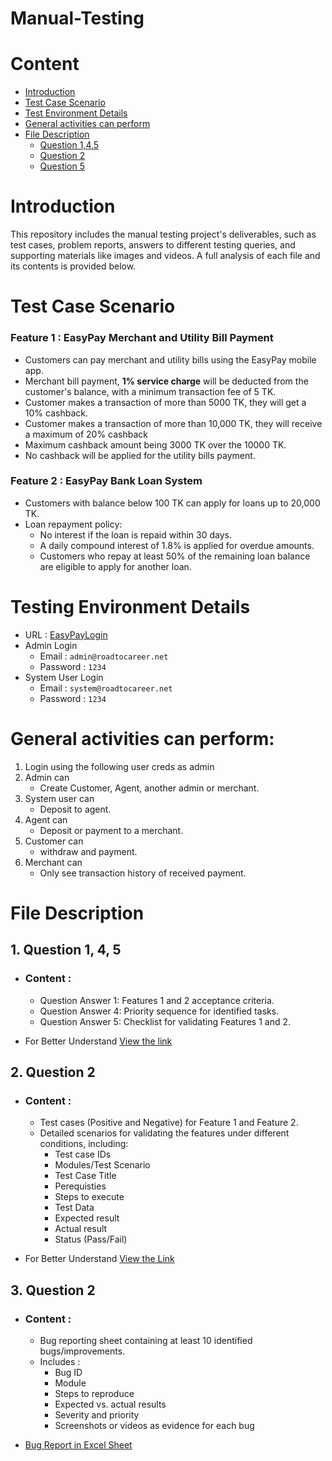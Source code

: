 # Manual-Testing

# Content
- [Introduction](https://github.com/samiaJahan929/Manual-Testing/blob/main/README.md#introduction)
- [Test Case Scenario](https://github.com/samiaJahan929/Manual-Testing/blob/main/README.md#test-case-scenario)
- [Test Environment Details](https://github.com/samiaJahan929/Manual-Testing/blob/main/README.md#testing-environment-details)
- [General activities can perform](https://github.com/samiaJahan929/Manual-Testing/blob/main/README.md#general-activities-can-perform)
- [File Description](https://github.com/samiaJahan929/Manual-Testing/blob/main/README.md#file-description)
   - [Question 1,4,5](https://github.com/samiaJahan929/Manual-Testing/blob/main/README.md#1-question-1-4-5)
   - [Question 2](https://github.com/samiaJahan929/Manual-Testing/blob/main/README.md#2-question-2)
   - [Question 5](https://github.com/samiaJahan929/Manual-Testing/blob/main/README.md#3-question-2)

# Introduction 
This repository includes the manual testing project's deliverables, such as test cases, problem reports, answers to different testing queries, and supporting materials like images and videos. A full analysis of each file and its contents is provided below.

# Test Case Scenario
<h3>Feature 1 : EasyPay Merchant and Utility Bill Payment</h3>

- Customers can pay merchant and utility bills using the EasyPay mobile app.
- Merchant bill payment, <b>1% service charge</b> will be deducted from the customer's balance, with a minimum transaction fee of 5 TK.
- Customer makes a transaction of more than 5000 TK, they will get a 10% cashback.
- Customer makes a transaction of more than 10,000 TK, they will receive a maximum of 20% cashback
- Maximum cashback amount being 3000 TK over the 10000 TK.
- No cashback will be applied for the utility bills payment.

<h3>Feature 2 : EasyPay Bank Loan System</h3>

- Customers with balance below 100 TK can apply for loans up to 20,000 TK.
- Loan repayment policy:
   - No interest if the loan is repaid within 30 days.
   - A daily compound interest of 1.8% is applied for overdue amounts.
   - Customers who repay at least 50% of the remaining loan balance are eligible to apply for another loan.

# Testing Environment Details
- URL : [EasyPayLogin](https://master.d1zgfbpp372908.amplifyapp.com/login)
- Admin Login
   - Email : `admin@roadtocareer.net`
   - Password : `1234`
- System User Login
   - Email : `system@roadtocareer.net`
   - Password : `1234`

# General activities can perform:
1. Login using the following user creds as admin
2. Admin can
   - Create Customer, Agent, another admin or merchant.
3. System user can
   - Deposit to agent.
4. Agent can
   - Deposit or payment to a merchant.
5. Customer can
   - withdraw and payment.
6. Merchant can
   - Only see transaction history of received payment.

# File Description
<h2>1. Question 1, 4, 5</h2>

- <h3>Content :</h3>

   - Question Answer 1: Features 1 and 2 acceptance criteria.
   - Question Answer 4: Priority sequence for identified tasks.
   - Question Answer 5: Checklist for validating Features 1 and 2.
     
- For Better Understand [View the link](https://docs.google.com/document/d/1aFA0F8cF7iI10bR7s7VqFDnKV7pGKF9O/edit?usp=sharing&ouid=101261480016291433708&rtpof=true&sd=true)

<h2>2. Question 2</h2>

- <h3>Content :</h3>

  - Test cases (Positive and Negative) for Feature 1 and Feature 2.
  - Detailed scenarios for validating the features under different conditions, including:
     - Test case IDs
     - Modules/Test Scenario
     - Test Case Title
     - Perequisties
     - Steps to execute
     - Test Data
     - Expected result
     - Actual result
     - Status (Pass/Fail)

 - For Better Understand [View the Link](https://docs.google.com/spreadsheets/d/1TrgE-LgDYqXd-Ik1GPABb0LDWB01uuaD/edit?usp=sharing&ouid=101261480016291433708&rtpof=true&sd=true)

 
<h2>3. Question 2</h2>

- <h3>Content :</h3>

   - Bug reporting sheet containing at least 10 identified bugs/improvements.
   - Includes : 
       - Bug ID
       - Module
       - Steps to reproduce
       - Expected vs. actual results
       - Severity and priority
       - Screenshots or videos as evidence for each bug
    
- [Bug Report in Excel Sheet](https://docs.google.com/spreadsheets/d/1kjwBN5UHOb61qYtFQWoKEXXmPvOoU9gx/edit?usp=sharing&ouid=101261480016291433708&rtpof=true&sd=true)
 



